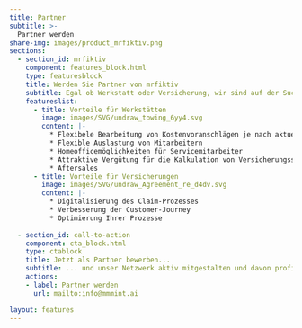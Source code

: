 ```yaml
---
title: Partner
subtitle: >-
  Partner werden
share-img: images/product_mrfiktiv.png
sections:
  - section_id: mrfiktiv
    component: features_block.html
    type: featuresblock
    title: Werden Sie Partner von mrfiktiv
    subtitle: Egal ob Werkstatt oder Versicherung, wir sind auf der Suche nach weiteren Partner.
    featureslist:
      - title: Vorteile für Werkstätten
        image: images/SVG/undraw_towing_6yy4.svg
        content: |-   
          * Flexibele Bearbeitung von Kostenvoranschlägen je nach aktueller Auslastung der Werkstatt
          * Flexible Auslastung von Mitarbeitern
          * Homeofficemöglichkeiten für Servicemitarbeiter
          * Attraktive Vergütung für die Kalkulation von Versicherungsschäden
          * Aftersales
      - title: Vorteile für Versicherungen
        image: images/SVG/undraw_Agreement_re_d4dv.svg
        content: |-   
          * Digitalisierung des Claim-Prozesses
          * Verbesserung der Customer-Journey
          * Optimierung Ihrer Prozesse
    
  - section_id: call-to-action
    component: cta_block.html
    type: ctablock
    title: Jetzt als Partner bewerben...
    subtitle: ... und unser Netzwerk aktiv mitgestalten und davon profitieren.
    actions:
    - label: Partner werden
      url: mailto:info@mmmint.ai

layout: features
---
```

